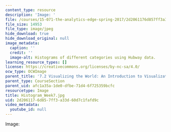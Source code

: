 ```yaml
---
content_type: resource
description: 'Image: '
file: /courses/15-071-the-analytics-edge-spring-2017/2d2061176d857ff3a33d60d7c1fafd9c_Histogram_Week7.jpg
file_size: 14953
file_type: image/jpeg
hide_download: true
hide_download_original: null
image_metadata:
  caption: ''
  credit: ''
  image-alt: Histograms of different categories using Hubway data.
learning_resource_types: []
license: https://creativecommons.org/licenses/by-nc-sa/4.0/
ocw_type: OCWImage
parent_title: '7.2 Visualizing the World: An Introduction to Visualization'
parent_type: CourseSection
parent_uid: afc1a35a-1de0-dfbe-71d4-6f725359bcfc
resourcetype: Image
title: Histogram_Week7.jpg
uid: 2d206117-6d85-7ff3-a33d-60d7c1fafd9c
video_metadata:
  youtube_id: null
---
```

Image: 